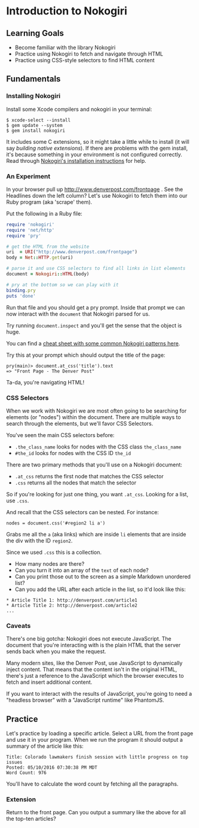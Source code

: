 # Introduction to Nokogiri

## Learning Goals

* Become familiar with the library Nokogiri
* Practice using Nokogiri to fetch and navigate through HTML
* Practice using CSS-style selectors to find HTML content

## Fundamentals

### Installing Nokogiri

Install some Xcode compilers and nokogiri in your terminal:

```plain
$ xcode-select --install
$ gem update --system
$ gem install nokogiri
```

It includes some C extensions, so it might take a little while to install
(it will say _building native extensions_).
If there are problems with the gem install, it's because something in your environment is not
configured correctly. Read through [Nokogiri's installation instructions](http://nokogiri.org/tutorials/installing_nokogiri.html)
for help.

### An Experiment

In your browser pull up http://www.denverpost.com/frontpage . See the Headlines
down the left column? Let's use Nokogiri to fetch them into our Ruby program (aka 'scrape' them).

Put the following in a Ruby file:

```ruby
require 'nokogiri'
require 'net/http'
require 'pry'

# get the HTML from the website
uri  = URI("http://www.denverpost.com/frontpage")
body = Net::HTTP.get(uri)

# parse it and use CSS selectors to find all links in list elements
document = Nokogiri::HTML(body)

# pry at the bottom so we can play with it
binding.pry
puts 'done'
```

Run that file and you should get a pry prompt. Inside that prompt we can now
interact with the `document` that Nokogiri parsed for us.

Try running `document.inspect` and you'll get the sense that the object is huge.

You can find a [cheat sheet with some common Nokogiri patterns here](http://cheat.errtheblog.com/s/nokogiri).

Try this at your prompt which should output the title of the page:

```
pry(main)> document.at_css('title').text
=> "Front Page - The Denver Post"
```

Ta-da, you're navigating HTML!

### CSS Selectors

When we work with Nokogiri we are most often going to be searching for elements
(or "nodes") within the document. There are multiple ways to search through the
elements, but we'll favor CSS Selectors.

You've seen the main CSS selectors before:

* `.the_class_name` looks for nodes with the CSS class `the_class_name`
* `#the_id` looks for nodes with the CSS ID `the_id`

There are two primary methods that you'll use on a Nokogiri document:

* `.at_css` returns the first node that matches the CSS selector
* `.css` returns all the nodes that match the selector

So if you're looking for just one thing, you want `.at_css`. Looking for a list,
use `.css`.

And recall that the CSS selectors can be nested. For instance:

```
nodes = document.css('#region2 li a')
```

Grabs me all the `a` (aka links) which are inside `li` elements that are inside
the div with the ID `region2`.

Since we used `.css` this is a collection.

* How many nodes are there?
* Can you turn it into an array of the `text` of each node?
* Can you print those out to the screen as a simple Markdown unordered list?
* Can you add the URL after each article in the list, so it'd look like this:

```
* Article Title 1: http://denverpost.com/article1
* Article Title 2: http://denverpost.com/article2
...
```

### Caveats

There's one big gotcha: Nokogiri does not execute JavaScript. The document that
you're interacting with is the plain HTML that the server sends back when you
make the request.

Many modern sites, like the Denver Post, use JavaScript to dynamically inject content.
That means that the content isn't in the original HTML, there's just a reference
to the JavaScript which the browser executes to fetch and insert additional content.

If you want to interact with the results of JavaScript, you're going to need a
"headless browser" with a "JavaScript runtime" like PhantomJS.

## Practice

Let's practice by loading a specific article. Select a URL from the front page
and use it in your program. When we run the program it should output a summary
of the article like this:

```
Title: Colorado lawmakers finish session with little progress on top issues
Posted: 05/10/2016 07:30:38 PM MDT
Word Count: 976
```

You'll have to calculate the word count by fetching all the paragraphs.

### Extension

Return to the front page. Can you output a summary like the above for all the
top-ten articles?
